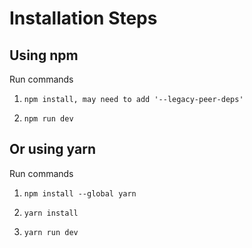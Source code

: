 # Installation Steps

## Using npm

Run commands

1) ```npm install, may need to add '--legacy-peer-deps'```


2) ```npm run dev```


## Or using yarn

Run commands 

1) ```npm install --global yarn```

2) ```yarn install```

3) ```yarn run dev```

 
 
